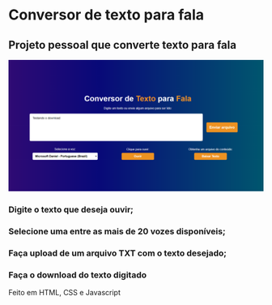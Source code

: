 # Conversor de texto para fala

## Projeto pessoal que converte texto para fala

![](./tts.png)

### Digite o texto que deseja ouvir;

### Selecione uma entre as mais de 20 vozes disponíveis;

### Faça upload de um arquivo TXT com o texto desejado;

### Faça o download do texto digitado

Feito em HTML, CSS e Javascript
